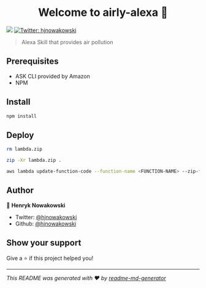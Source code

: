 <h1 align="center">Welcome to airly-alexa 👋</h1>
<p>
  <img src="https://img.shields.io/badge/version-0.1.0-blue.svg?cacheSeconds=2592000" />
  <a href="https://twitter.com/hjnowakowski">
    <img alt="Twitter: hjnowakowski" src="https://img.shields.io/twitter/follow/hjnowakowski.svg?style=social" target="_blank" />
  </a>
</p>

> Alexa Skill that provides air pollution

## Prerequisites

* ASK CLI provided by Amazon
* NPM

## Install

```sh
npm install
```

## Deploy

```sh
rm lambda.zip

zip -Xr lambda.zip .

aws lambda update-function-code --function-name <FUNCTION-NAME> --zip-file fileb://lambda.zip;
```

## Author

👤 **Henryk Nowakowski**

* Twitter: [@hjnowakowski](https://twitter.com/hjnowakowski)
* Github: [@hjnowakowski](https://github.com/hjnowakowski)

## Show your support

Give a ⭐️ if this project helped you!

***
_This README was generated with ❤️ by [readme-md-generator](https://github.com/kefranabg/readme-md-generator)_